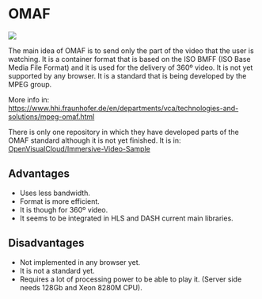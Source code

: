 # OMAF

![](omaf.gif)

The main idea of OMAF is to send only the part of the video that the user is watching. It is a container format that is based on the ISO BMFF (ISO Base Media File Format) and it is used for the delivery of 360º video. It is not yet supported by any browser. It is a standard that is being developed by the MPEG group.

More info in: https://www.hhi.fraunhofer.de/en/departments/vca/technologies-and-solutions/mpeg-omaf.html

There is only one repository in which they have developed parts of the OMAF standard although it is not yet finished. It is in:
[OpenVisualCloud/Immersive-Video-Sample](https://github.com/OpenVisualCloud/Immersive-Video-Sample/tree/master/OMAF-Sample)


## Advantages
- Uses less bandwidth.
- Format is more efficient.
- It is though for 360º video.
- It seems to be integrated in HLS and DASH current main libraries.

## Disadvantages
- Not implemented in any browser yet.
- It is not a standard yet.
- Requires a lot of processing power to be able to play it. (Server side needs 128Gb and Xeon 8280M CPU).
